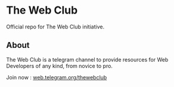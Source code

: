 # The Web Club

Official repo for The Web Club initiative.

## About

The Web Club is a telegram channel to provide resources for Web Developers of any kind, from novice to pro.

Join now : [web.telegram.org/thewebclub](https://web.telegram.org/thewebclub)
